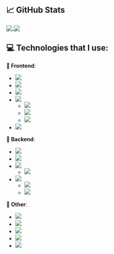 ## &#x1f4c8; GitHub Stats

<a href="https://github.com/MartinHeinz/MartinHeinz">
  <img align="center" src="https://github-readme-stats.vercel.app/api/top-langs/?username=MatijaNovosel&layout=compact&langs_count=10&exclude_repo=heroesofcrimson&hide_title=true" />
</a>
<a href="https://github.com/MartinHeinz/MartinHeinz">
  <img align="center" src="https://github-readme-stats.vercel.app/api?username=MatijaNovosel&show_icons=true&line_height=28&hide_title=true" />
</a>

## 💻 Technologies that I use:

**🎨 Frontend**:
- ![](https://img.shields.io/badge/%20Typescript%20💕-informational?style=flat&logo=typescript&logoColor=white&color=007ACC)
- ![](https://img.shields.io/badge/%20SASS%20&%20SCSS-informational?style=flat&logo=sass&logoColor=white&color=CC6699)
- ![](https://img.shields.io/badge/%20Angular-informational?style=flat&logo=angular&logoColor=white&color=DD0031)
- ![](https://img.shields.io/badge/%20VueJS-3%20&%202-informational?style=flat&logo=vue.js&logoColor=white&color=2bbc8a)
  - ![](https://img.shields.io/badge/%20Vuetify-informational?style=flat&logo=vuetify&logoColor=white&color=1867c0)
  - ![](https://img.shields.io/badge/%20Quasar-informational?style=flate&logo=quasar&logoColor=white&color=1976d2)
  - ![](https://img.shields.io/badge/%20Buefy-informational?style=flat&logo=buefy&logoColor=white&color=7957D5)
- ![](https://img.shields.io/badge/%20Electron-informational?style=flat&logo=electron&logoColor=white&color=47848F)

**🔧 Backend**:
- ![](https://img.shields.io/badge/%20Spring-informational?style=flat&logo=spring&logoColor=white&color=6DB33F)
- ![](https://img.shields.io/badge/%20.NET%20Core-informational?style=flat&logo=dotnet&logoColor=white&color=5C2D91)
- ![](https://img.shields.io/badge/%20PHP-informational?style=flat&logo=php&logoColor=white&color=777BB4)
  - ![](https://img.shields.io/badge/%20CakePHP-informational?style=flat&logo=cakephp&logoColor=white&color=D33C43)
- ![](https://img.shields.io/badge/%20NodeJS-informational?style=flat&logo=nodedotjs&logoColor=white&color=339933)
  - ![](https://img.shields.io/badge/%20Typescript-informational?style=flat&logo=typescript&logoColor=white&color=007ACC)
  - ![](https://img.shields.io/badge/%20NestJS%20&%20TypeORM-informational?style=flat&logo=nestjs&logoColor=E0234E&color=black)

**🔗 Other**:
- ![](https://img.shields.io/badge/%20MySQL-informational?style=flat&logo=mysql&logoColor=white&color=4479A1)
- ![](https://img.shields.io/badge/%20TSQL-informational?style=flat&logo=microsoft-sql-server&logoColor=white&color=CC2927)
- ![](https://img.shields.io/badge/%20Firebase%20&%20Firestore-informational?style=flat&logo=firebase&logoColor=f6820d&color=FFCA28)
- ![](https://img.shields.io/badge/%20GraphQL-informational?style=flat&logo=graphql&logoColor=fd43c0&color=E10098)
- ![](https://img.shields.io/badge/%20JSON%20Web%20Tokens-informational?style=flat&logo=json-web-tokens&logoColor=E10098&color=000000)
